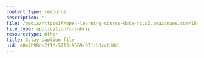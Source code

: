 ```yaml
---
content_type: resource
description: ''
file: /media/https%3A/open-learning-course-data-rc.s3.amazonaws.com/18-01sc-single-variable-calculus-fall-2010/e0e7b98d2f1d57139669071cb3ccb18d_PNTnmH6jsRI.vtt
file_type: application/x-subrip
resourcetype: Other
title: 3play caption file
uid: e0e7b98d-2f1d-5713-9669-071cb3ccb18d
---
```

